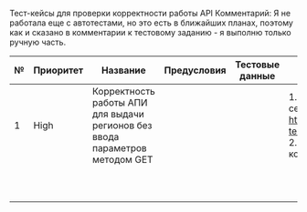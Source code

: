 Тест-кейсы для проверки корректности работы API
Комментарий: Я не работала еще с автотестами, но это есть в ближайших планах, поэтому как и сказано в комментарии к тестовому заданию - я выполню только ручную часть.

| № | Приоритет | Название | Предусловия | Тестовые данные | Шаги | Ожидаемый результат |
| - | --------- | -------- | ----------- | --------------- | ---- | ------------------- |
| 1 | High | Корректность работы АПИ для выдачи регионов без ввода параметров методом GET | | | 1. Отправить запрос серверу методом GET - https://regions-test.2gis.com/1.0/regions. 2. Проверка статус - кода | 1. URL верный, запрос выполнен. 2. Статус код - 200ОК |
|   |           |          |             |                 |      |                     |
|   |           |          |             |                 |      |                     |
|   |           |          |             |                 |      |                     |
|   |           |          |             |                 |      |                     |
|   |           |          |             |                 |      |                     |
|   |           |          |             |                 |      |                     |
|   |           |          |             |                 |      |                     |
|   |           |          |             |                 |      |                     |
|   |           |          |             |                 |      |                     |
|   |           |          |             |                 |      |                     |
